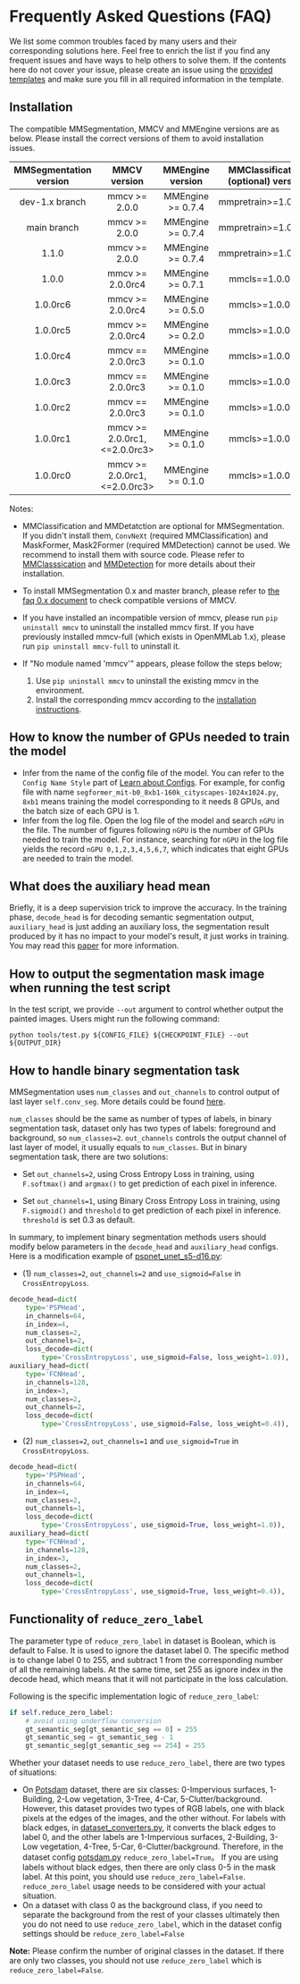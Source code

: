 # Frequently Asked Questions (FAQ)

We list some common troubles faced by many users and their corresponding solutions here. Feel free to enrich the list if you find any frequent issues and have ways to help others to solve them. If the contents here do not cover your issue, please create an issue using the [provided templates](https://github.com/open-mmlab/mmsegmentation/blob/dev-1.x/.github/ISSUE_TEMPLATE/error-report.md/) and make sure you fill in all required information in the template.

## Installation

The compatible MMSegmentation, MMCV and MMEngine versions are as below. Please install the correct versions of them to avoid installation issues.

| MMSegmentation version |          MMCV version          | MMEngine version  | MMClassification (optional) version | MMDetection (optional) version |
| :--------------------: | :----------------------------: | :---------------: | :---------------------------------: | :----------------------------: |
|     dev-1.x branch     |         mmcv >= 2.0.0          | MMEngine >= 0.7.4 |        mmpretrain>=1.0.0rc7         |         mmdet >= 3.0.0         |
|      main branch       |         mmcv >= 2.0.0          | MMEngine >= 0.7.4 |        mmpretrain>=1.0.0rc7         |         mmdet >= 3.0.0         |
|         1.1.0          |         mmcv >= 2.0.0          | MMEngine >= 0.7.4 |        mmpretrain>=1.0.0rc7         |         mmdet >= 3.0.0         |
|         1.0.0          |        mmcv >= 2.0.0rc4        | MMEngine >= 0.7.1 |           mmcls==1.0.0rc6           |         mmdet >= 3.0.0         |
|        1.0.0rc6        |        mmcv >= 2.0.0rc4        | MMEngine >= 0.5.0 |           mmcls>=1.0.0rc0           |       mmdet >= 3.0.0rc6        |
|        1.0.0rc5        |        mmcv >= 2.0.0rc4        | MMEngine >= 0.2.0 |           mmcls>=1.0.0rc0           |        mmdet>=3.0.0rc6         |
|        1.0.0rc4        |        mmcv == 2.0.0rc3        | MMEngine >= 0.1.0 |           mmcls>=1.0.0rc0           |  mmdet>=3.0.0rc4, \<=3.0.0rc5  |
|        1.0.0rc3        |        mmcv == 2.0.0rc3        | MMEngine >= 0.1.0 |           mmcls>=1.0.0rc0           |  mmdet>=3.0.0rc4, \<=3.0.0rc5  |
|        1.0.0rc2        |        mmcv == 2.0.0rc3        | MMEngine >= 0.1.0 |           mmcls>=1.0.0rc0           |  mmdet>=3.0.0rc4, \<=3.0.0rc5  |
|        1.0.0rc1        | mmcv >= 2.0.0rc1, \<=2.0.0rc3> | MMEngine >= 0.1.0 |           mmcls>=1.0.0rc0           |          Not required          |
|        1.0.0rc0        | mmcv >= 2.0.0rc1, \<=2.0.0rc3> | MMEngine >= 0.1.0 |           mmcls>=1.0.0rc0           |          Not required          |

Notes:

- MMClassification and MMDetatction are optional for MMSegmentation. If you didn't install them, `ConvNeXt` (required MMClassification) and MaskFormer, Mask2Former (required MMDetection) cannot be used. We recommend to install them with source code. Please refer to [MMClasssication](https://github.com/open-mmlab/mmclassification) and [MMDetection](https://github.com/open-mmlab/mmdetection) for more details about their installation.

- To install MMSegmentation 0.x and master branch, please refer to [the faq 0.x document](https://mmsegmentation.readthedocs.io/en/latest/faq.html#installation) to check compatible versions of MMCV.

- If you have installed an incompatible version of mmcv, please run `pip uninstall mmcv` to uninstall the installed mmcv first. If you have previously installed mmcv-full (which exists in OpenMMLab 1.x), please run `pip uninstall mmcv-full` to uninstall it.

- If "No module named 'mmcv'" appears, please follow the steps below;

  1. Use `pip uninstall mmcv` to uninstall the existing mmcv in the environment.
  2. Install the corresponding mmcv according to the [installation instructions](https://mmsegmentation.readthedocs.io/en/dev-1.x/get_started.html#best-practices).

## How to know the number of GPUs needed to train the model

- Infer from the name of the config file of the model. You can refer to the `Config Name Style` part of [Learn about Configs](../user_guides/1_config.md). For example, for config file with name `segformer_mit-b0_8xb1-160k_cityscapes-1024x1024.py`, `8xb1` means training the model corresponding to it needs 8 GPUs, and the batch size of each GPU is 1.
- Infer from the log file. Open the log file of the model and search `nGPU` in the file. The number of figures following `nGPU` is the number of GPUs needed to train the model. For instance, searching for `nGPU` in the log file yields the record `nGPU 0,1,2,3,4,5,6,7`, which indicates that eight GPUs are needed to train the model.

## What does the auxiliary head mean

Briefly, it is a deep supervision trick to improve the accuracy. In the training phase, `decode_head` is for decoding semantic segmentation output, `auxiliary_head` is just adding an auxiliary loss, the segmentation result produced by it has no impact to your model's result, it just works in training. You may read this [paper](https://arxiv.org/pdf/1612.01105.pdf) for more information.

## How to output the segmentation mask image when running the test script

In the test script, we provide `--out` argument to control whether output the painted images. Users might run the following command:

```shell
python tools/test.py ${CONFIG_FILE} ${CHECKPOINT_FILE} --out ${OUTPUT_DIR}
```

## How to handle binary segmentation task

MMSegmentation uses `num_classes` and `out_channels` to control output of last layer `self.conv_seg`. More details could be found [here](https://github.com/open-mmlab/mmsegmentation/blob/dev-1.x/mmseg/models/decode_heads/decode_head.py).

`num_classes` should be the same as number of types of labels, in binary segmentation task, dataset only has two types of labels: foreground and background, so `num_classes=2`. `out_channels` controls the output channel of last layer of model, it usually equals to `num_classes`.
But in binary segmentation task, there are two solutions:

- Set `out_channels=2`, using Cross Entropy Loss in training, using `F.softmax()` and `argmax()` to get prediction of each pixel in inference.

- Set `out_channels=1`, using Binary Cross Entropy Loss in training, using `F.sigmoid()` and `threshold` to get prediction of each pixel in inference. `threshold` is set 0.3 as default.

In summary, to implement binary segmentation methods users should modify below parameters in the `decode_head` and `auxiliary_head` configs. Here is a modification example of [pspnet_unet_s5-d16.py](https://github.com/open-mmlab/mmsegmentation/blob/master/configs/_base_/models/pspnet_unet_s5-d16.py):

- (1) `num_classes=2`, `out_channels=2` and `use_sigmoid=False` in `CrossEntropyLoss`.

```python
decode_head=dict(
    type='PSPHead',
    in_channels=64,
    in_index=4,
    num_classes=2,
    out_channels=2,
    loss_decode=dict(
        type='CrossEntropyLoss', use_sigmoid=False, loss_weight=1.0)),
auxiliary_head=dict(
    type='FCNHead',
    in_channels=128,
    in_index=3,
    num_classes=2,
    out_channels=2,
    loss_decode=dict(
        type='CrossEntropyLoss', use_sigmoid=False, loss_weight=0.4)),
```

- (2) `num_classes=2`, `out_channels=1` and `use_sigmoid=True` in `CrossEntropyLoss`.

```python
decode_head=dict(
    type='PSPHead',
    in_channels=64,
    in_index=4,
    num_classes=2,
    out_channels=1,
    loss_decode=dict(
        type='CrossEntropyLoss', use_sigmoid=True, loss_weight=1.0)),
auxiliary_head=dict(
    type='FCNHead',
    in_channels=128,
    in_index=3,
    num_classes=2,
    out_channels=1,
    loss_decode=dict(
        type='CrossEntropyLoss', use_sigmoid=True, loss_weight=0.4)),
```

## Functionality of `reduce_zero_label`

The parameter type of `reduce_zero_label` in dataset is Boolean, which is default to False. It is used to ignore the dataset label 0. The specific method is to change label 0 to 255, and subtract 1 from the corresponding number of all the remaining labels. At the same time, set 255 as ignore index in the decode head, which means that it will not participate in the loss calculation.

Following is the specific implementation logic of `reduce_zero_label`:

```python
if self.reduce_zero_label:
    # avoid using underflow conversion
    gt_semantic_seg[gt_semantic_seg == 0] = 255
    gt_semantic_seg = gt_semantic_seg - 1
    gt_semantic_seg[gt_semantic_seg == 254] = 255
```

Whether your dataset needs to use `reduce_zero_label`, there are two types of situations:

- On [Potsdam](https://github.com/open-mmlab/mmsegmentation/blob/1.x/docs/en/user_guides/2_dataset_prepare.md#isprs-potsdam) dataset, there are six classes: 0-Impervious surfaces, 1-Building, 2-Low vegetation, 3-Tree, 4-Car, 5-Clutter/background. However, this dataset provides two types of RGB labels, one with black pixels at the edges of the images, and the other without. For labels with black edges, in [dataset_converters.py](https://github.com/open-mmlab/mmsegmentation/blob/dev-1.x/tools/dataset_converters/potsdam.py), it converts the black edges to label 0, and the other labels are 1-Impervious surfaces, 2-Building, 3-Low vegetation, 4-Tree, 5-Car, 6-Clutter/background. Therefore, in the dataset config [potsdam.py](https://github.com/open-mmlab/mmsegmentation/blob/ff95416c3b5ce8d62b9289f743531398efce534f/mmseg/datasets/potsdam.py#L23) `reduce_zero_label=True`。 If you are using labels without black edges, then there are only class 0-5 in the mask label. At this point, you should use `reduce_zero_label=False`. `reduce_zero_label` usage needs to be considered with your actual situation.
- On a dataset with class 0 as the background class, if you need to separate the background from the rest of your classes ultimately then you do not need to use `reduce_zero_label`, which in the dataset config settings should be `reduce_zero_label=False`

**Note:** Please confirm the number of original classes in the dataset. If there are only two classes, you should not use `reduce_zero_label` which is `reduce_zero_label=False`.
